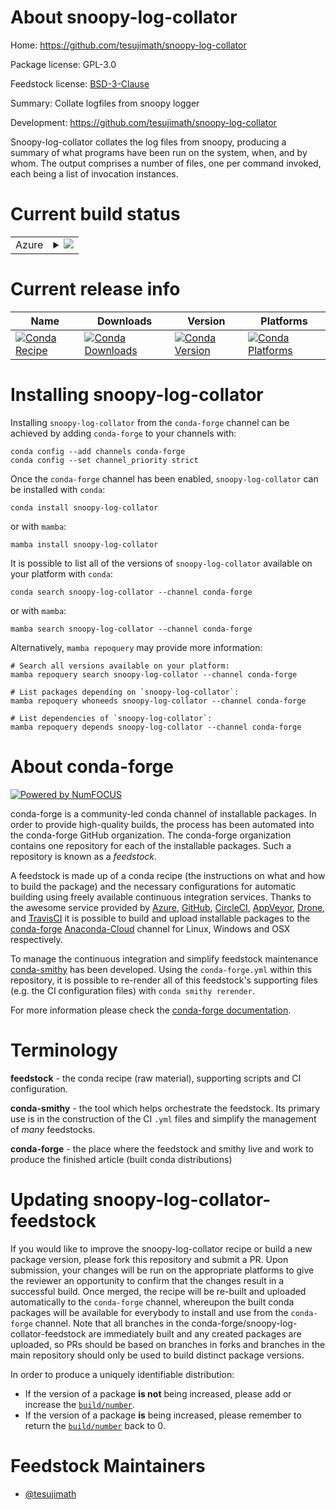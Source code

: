 About snoopy-log-collator
=========================

Home: https://github.com/tesujimath/snoopy-log-collator

Package license: GPL-3.0

Feedstock license: [BSD-3-Clause](https://github.com/conda-forge/snoopy-log-collator-feedstock/blob/main/LICENSE.txt)

Summary: Collate logfiles from snoopy logger

Development: https://github.com/tesujimath/snoopy-log-collator

Snoopy-log-collator collates the log files from snoopy, producing a
summary of what programs have been run on the system, when, and by whom.  The
output comprises a number of files, one per command invoked, each being a list
of invocation instances.


Current build status
====================


<table>
    
  <tr>
    <td>Azure</td>
    <td>
      <details>
        <summary>
          <a href="https://dev.azure.com/conda-forge/feedstock-builds/_build/latest?definitionId=1932&branchName=main">
            <img src="https://dev.azure.com/conda-forge/feedstock-builds/_apis/build/status/snoopy-log-collator-feedstock?branchName=main">
          </a>
        </summary>
        <table>
          <thead><tr><th>Variant</th><th>Status</th></tr></thead>
          <tbody><tr>
              <td>linux_64_python3.10.____cpython</td>
              <td>
                <a href="https://dev.azure.com/conda-forge/feedstock-builds/_build/latest?definitionId=1932&branchName=main">
                  <img src="https://dev.azure.com/conda-forge/feedstock-builds/_apis/build/status/snoopy-log-collator-feedstock?branchName=main&jobName=linux&configuration=linux_64_python3.10.____cpython" alt="variant">
                </a>
              </td>
            </tr><tr>
              <td>linux_64_python3.11.____cpython</td>
              <td>
                <a href="https://dev.azure.com/conda-forge/feedstock-builds/_build/latest?definitionId=1932&branchName=main">
                  <img src="https://dev.azure.com/conda-forge/feedstock-builds/_apis/build/status/snoopy-log-collator-feedstock?branchName=main&jobName=linux&configuration=linux_64_python3.11.____cpython" alt="variant">
                </a>
              </td>
            </tr><tr>
              <td>linux_64_python3.8.____73_pypy</td>
              <td>
                <a href="https://dev.azure.com/conda-forge/feedstock-builds/_build/latest?definitionId=1932&branchName=main">
                  <img src="https://dev.azure.com/conda-forge/feedstock-builds/_apis/build/status/snoopy-log-collator-feedstock?branchName=main&jobName=linux&configuration=linux_64_python3.8.____73_pypy" alt="variant">
                </a>
              </td>
            </tr><tr>
              <td>linux_64_python3.8.____cpython</td>
              <td>
                <a href="https://dev.azure.com/conda-forge/feedstock-builds/_build/latest?definitionId=1932&branchName=main">
                  <img src="https://dev.azure.com/conda-forge/feedstock-builds/_apis/build/status/snoopy-log-collator-feedstock?branchName=main&jobName=linux&configuration=linux_64_python3.8.____cpython" alt="variant">
                </a>
              </td>
            </tr><tr>
              <td>linux_64_python3.9.____73_pypy</td>
              <td>
                <a href="https://dev.azure.com/conda-forge/feedstock-builds/_build/latest?definitionId=1932&branchName=main">
                  <img src="https://dev.azure.com/conda-forge/feedstock-builds/_apis/build/status/snoopy-log-collator-feedstock?branchName=main&jobName=linux&configuration=linux_64_python3.9.____73_pypy" alt="variant">
                </a>
              </td>
            </tr><tr>
              <td>linux_64_python3.9.____cpython</td>
              <td>
                <a href="https://dev.azure.com/conda-forge/feedstock-builds/_build/latest?definitionId=1932&branchName=main">
                  <img src="https://dev.azure.com/conda-forge/feedstock-builds/_apis/build/status/snoopy-log-collator-feedstock?branchName=main&jobName=linux&configuration=linux_64_python3.9.____cpython" alt="variant">
                </a>
              </td>
            </tr><tr>
              <td>osx_64_python3.10.____cpython</td>
              <td>
                <a href="https://dev.azure.com/conda-forge/feedstock-builds/_build/latest?definitionId=1932&branchName=main">
                  <img src="https://dev.azure.com/conda-forge/feedstock-builds/_apis/build/status/snoopy-log-collator-feedstock?branchName=main&jobName=osx&configuration=osx_64_python3.10.____cpython" alt="variant">
                </a>
              </td>
            </tr><tr>
              <td>osx_64_python3.11.____cpython</td>
              <td>
                <a href="https://dev.azure.com/conda-forge/feedstock-builds/_build/latest?definitionId=1932&branchName=main">
                  <img src="https://dev.azure.com/conda-forge/feedstock-builds/_apis/build/status/snoopy-log-collator-feedstock?branchName=main&jobName=osx&configuration=osx_64_python3.11.____cpython" alt="variant">
                </a>
              </td>
            </tr><tr>
              <td>osx_64_python3.8.____73_pypy</td>
              <td>
                <a href="https://dev.azure.com/conda-forge/feedstock-builds/_build/latest?definitionId=1932&branchName=main">
                  <img src="https://dev.azure.com/conda-forge/feedstock-builds/_apis/build/status/snoopy-log-collator-feedstock?branchName=main&jobName=osx&configuration=osx_64_python3.8.____73_pypy" alt="variant">
                </a>
              </td>
            </tr><tr>
              <td>osx_64_python3.8.____cpython</td>
              <td>
                <a href="https://dev.azure.com/conda-forge/feedstock-builds/_build/latest?definitionId=1932&branchName=main">
                  <img src="https://dev.azure.com/conda-forge/feedstock-builds/_apis/build/status/snoopy-log-collator-feedstock?branchName=main&jobName=osx&configuration=osx_64_python3.8.____cpython" alt="variant">
                </a>
              </td>
            </tr><tr>
              <td>osx_64_python3.9.____73_pypy</td>
              <td>
                <a href="https://dev.azure.com/conda-forge/feedstock-builds/_build/latest?definitionId=1932&branchName=main">
                  <img src="https://dev.azure.com/conda-forge/feedstock-builds/_apis/build/status/snoopy-log-collator-feedstock?branchName=main&jobName=osx&configuration=osx_64_python3.9.____73_pypy" alt="variant">
                </a>
              </td>
            </tr><tr>
              <td>osx_64_python3.9.____cpython</td>
              <td>
                <a href="https://dev.azure.com/conda-forge/feedstock-builds/_build/latest?definitionId=1932&branchName=main">
                  <img src="https://dev.azure.com/conda-forge/feedstock-builds/_apis/build/status/snoopy-log-collator-feedstock?branchName=main&jobName=osx&configuration=osx_64_python3.9.____cpython" alt="variant">
                </a>
              </td>
            </tr>
          </tbody>
        </table>
      </details>
    </td>
  </tr>
</table>

Current release info
====================

| Name | Downloads | Version | Platforms |
| --- | --- | --- | --- |
| [![Conda Recipe](https://img.shields.io/badge/recipe-snoopy--log--collator-green.svg)](https://anaconda.org/conda-forge/snoopy-log-collator) | [![Conda Downloads](https://img.shields.io/conda/dn/conda-forge/snoopy-log-collator.svg)](https://anaconda.org/conda-forge/snoopy-log-collator) | [![Conda Version](https://img.shields.io/conda/vn/conda-forge/snoopy-log-collator.svg)](https://anaconda.org/conda-forge/snoopy-log-collator) | [![Conda Platforms](https://img.shields.io/conda/pn/conda-forge/snoopy-log-collator.svg)](https://anaconda.org/conda-forge/snoopy-log-collator) |

Installing snoopy-log-collator
==============================

Installing `snoopy-log-collator` from the `conda-forge` channel can be achieved by adding `conda-forge` to your channels with:

```
conda config --add channels conda-forge
conda config --set channel_priority strict
```

Once the `conda-forge` channel has been enabled, `snoopy-log-collator` can be installed with `conda`:

```
conda install snoopy-log-collator
```

or with `mamba`:

```
mamba install snoopy-log-collator
```

It is possible to list all of the versions of `snoopy-log-collator` available on your platform with `conda`:

```
conda search snoopy-log-collator --channel conda-forge
```

or with `mamba`:

```
mamba search snoopy-log-collator --channel conda-forge
```

Alternatively, `mamba repoquery` may provide more information:

```
# Search all versions available on your platform:
mamba repoquery search snoopy-log-collator --channel conda-forge

# List packages depending on `snoopy-log-collator`:
mamba repoquery whoneeds snoopy-log-collator --channel conda-forge

# List dependencies of `snoopy-log-collator`:
mamba repoquery depends snoopy-log-collator --channel conda-forge
```


About conda-forge
=================

[![Powered by
NumFOCUS](https://img.shields.io/badge/powered%20by-NumFOCUS-orange.svg?style=flat&colorA=E1523D&colorB=007D8A)](https://numfocus.org)

conda-forge is a community-led conda channel of installable packages.
In order to provide high-quality builds, the process has been automated into the
conda-forge GitHub organization. The conda-forge organization contains one repository
for each of the installable packages. Such a repository is known as a *feedstock*.

A feedstock is made up of a conda recipe (the instructions on what and how to build
the package) and the necessary configurations for automatic building using freely
available continuous integration services. Thanks to the awesome service provided by
[Azure](https://azure.microsoft.com/en-us/services/devops/), [GitHub](https://github.com/),
[CircleCI](https://circleci.com/), [AppVeyor](https://www.appveyor.com/),
[Drone](https://cloud.drone.io/welcome), and [TravisCI](https://travis-ci.com/)
it is possible to build and upload installable packages to the
[conda-forge](https://anaconda.org/conda-forge) [Anaconda-Cloud](https://anaconda.org/)
channel for Linux, Windows and OSX respectively.

To manage the continuous integration and simplify feedstock maintenance
[conda-smithy](https://github.com/conda-forge/conda-smithy) has been developed.
Using the ``conda-forge.yml`` within this repository, it is possible to re-render all of
this feedstock's supporting files (e.g. the CI configuration files) with ``conda smithy rerender``.

For more information please check the [conda-forge documentation](https://conda-forge.org/docs/).

Terminology
===========

**feedstock** - the conda recipe (raw material), supporting scripts and CI configuration.

**conda-smithy** - the tool which helps orchestrate the feedstock.
                   Its primary use is in the construction of the CI ``.yml`` files
                   and simplify the management of *many* feedstocks.

**conda-forge** - the place where the feedstock and smithy live and work to
                  produce the finished article (built conda distributions)


Updating snoopy-log-collator-feedstock
======================================

If you would like to improve the snoopy-log-collator recipe or build a new
package version, please fork this repository and submit a PR. Upon submission,
your changes will be run on the appropriate platforms to give the reviewer an
opportunity to confirm that the changes result in a successful build. Once
merged, the recipe will be re-built and uploaded automatically to the
`conda-forge` channel, whereupon the built conda packages will be available for
everybody to install and use from the `conda-forge` channel.
Note that all branches in the conda-forge/snoopy-log-collator-feedstock are
immediately built and any created packages are uploaded, so PRs should be based
on branches in forks and branches in the main repository should only be used to
build distinct package versions.

In order to produce a uniquely identifiable distribution:
 * If the version of a package **is not** being increased, please add or increase
   the [``build/number``](https://docs.conda.io/projects/conda-build/en/latest/resources/define-metadata.html#build-number-and-string).
 * If the version of a package **is** being increased, please remember to return
   the [``build/number``](https://docs.conda.io/projects/conda-build/en/latest/resources/define-metadata.html#build-number-and-string)
   back to 0.

Feedstock Maintainers
=====================

* [@tesujimath](https://github.com/tesujimath/)

